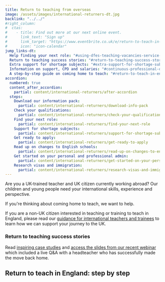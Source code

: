 ```yaml
---
title: Return to teaching from overseas
image: /assets/images/international-returners-dt.jpg
backlink: "../../"
#right_column:
#  ctas:
#    - title: Find out more at our next online event.
#      link_text: "Sign up"
#      link_target: "https://www.eventbrite.co.uk/e/return-to-teach-in-england-information-for-uk-teachers-working-overseas-tickets-141969770405"
#      icon: "icon-calendar"
jump_links-dt:
  Help finding your next role: "#using-dfes-teaching-vacancies-service-to-find-your-next-role"
  Return to teaching success stories: "#return-to-teaching-success-stories"
  Extra support for shortage subjects: "#extra-support-for-shortage-subjects"
  Information on support, CPD and salaries: "#continuous-professional-development-cpd-and-teaching-salaries"
  A step-by-step guide on coming home to teach: "#return-to-teach-in-england-step-by-step"
accordion:
  numbered: true
  content_after_accordion:
    partial: content/international-returners/after-accordion
  steps:
    Download our information pack:
      partial: content/international-returners/download-info-pack
    Check your qualifications:
      partial: content/international-returners/check-your-qualifications
    Find your next role:
      partial: content/international-returners/find-your-next-role
    Support for shortage subjects:
      partial: content/international-returners/support-for-shortage-subjects
    Get ready to apply:
      partial: content/international-returners/get-ready-to-apply
    Read up on changes to English schools:
      partial: content/international-returners/read-up-on-changes-to-english-schools
    Get started on your personal and professional admin:
      partial: content/international-returners/get-started-on-your-personal-and-professional-admin
    Research visas and immigration:
      partial: content/international-returners/research-visas-and-immigration
---
```


Are you a UK-trained teacher and UK citizen currently working abroad? Our
children and young people need your international skills, experience and
perspective.

If you're thinking about coming home to teach, we want to help.

If you are a non-UK citizen interested in teaching or training to teach in
England, please read our
[guidance for international teachers and trainees](/international-candidates)
to learn how we can support your journey to the UK.

### Return to teaching success stories

Read [inspiring case studies](/my-story-into-teaching/international-career-changers)
and [access the slides from our recent webinar](https://drive.google.com/file/d/1kqQPsjW45JjXgBA6A5KnxyTU_RHstzG8/view?usp=sharing)
which included a live Q&A with a headteacher who has successfully made the move
back home.

## Return to teach in England: step by step
